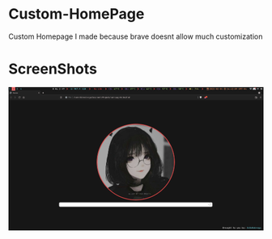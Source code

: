 # Custom-HomePage
Custom Homepage I made because brave doesnt allow much customization

# ScreenShots
![Image ](https://github.com/Ddenobrega/Custom-HomePage/blob/main/home.png)
